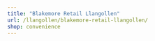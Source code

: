 ```yaml
---
title: "Blakemore Retail Llangollen"
url: /llangollen/blakemore-retail-llangollen/
shop: convenience
---
```


